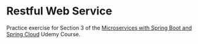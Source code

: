 # Restful Web Service

Practice exercise for Section 3 of
the [Microservices with Spring Boot and Spring Cloud](https://www.udemy.com/course/microservices-with-spring-boot-and-spring-cloud)
Udemy Course.